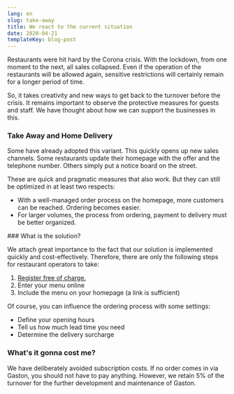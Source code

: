 ```yaml
---
lang: en
slug: take-away
title: We react to the current situation
date: 2020-04-21
templateKey: blog-post
---
```


Restaurants were hit hard by the Corona crisis. With the lockdown, from one moment to the next, all sales collapsed. Even if the operation of the restaurants will be allowed again, sensitive restrictions will certainly remain for a longer period of time.

So, it takes creativity and new ways to get back to the turnover before the crisis. It remains important to observe the protective measures for guests and staff. We have thought about how we can support the businesses in this.

### Take Away and Home Delivery

Some have already adopted this variant. This quickly opens up new sales channels. Some restaurants update their homepage with the offer and the telephone number. Others simply put a notice board on the street.

These are quick and pragmatic measures that also work. But they can still be optimized in at least two respects:

- With a well-managed order process on the homepage, more customers can be reached. Ordering becomes easier.
- For larger volumes, the process from ordering, payment to delivery must be better organized.

### What is the solution?

We attach great importance to the fact that our solution is implemented quickly and cost-effectively. Therefore, there are only the following steps for restaurant operators to take:

1. [Register free of charge.](/en/offers/takeaway/enrol)
2. Enter your menu online
3. Include the menu on your homepage (a link is sufficient)

Of course, you can influence the ordering process with some settings:

- Define your opening hours
- Tell us how much lead time you need
- Determine the delivery surcharge

### What's it gonna cost me?

We have deliberately avoided subscription costs. If no order comes in via Gaston, you should not have to pay anything. However, we retain 5% of the turnover for the further development and maintenance of Gaston.
